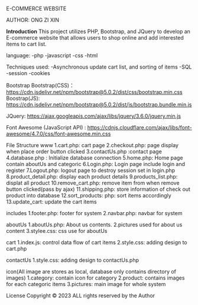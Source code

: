 E-COMMERCE WEBSITE

AUTHOR: ONG ZI XIN

**Introduction**
This project utilizes PHP, Bootstrap, and JQuery to develop an E-commerce website that allows users to shop online and add interested items to cart list.

language:
-php
-javascript
-css
-html

Techniques used:
-Asynchronous update cart list, and sorting of items
-SQL
-session
-cookies
 

Bootstrap 
Bootstrap(CSS)： https://cdn.jsdelivr.net/npm/bootstrap@5.0.2/dist/css/bootstrap.min.css
Boostrap(JS): https://cdn.jsdelivr.net/npm/bootstrap@5.0.2/dist/js/bootstrap.bundle.min.js

JQuery: https://ajax.googleapis.com/ajax/libs/jquery/3.6.0/jquery.min.js

Font Awesome (JavaScript API) : https://cdnjs.cloudflare.com/ajax/libs/font-awesome/4.7.0/css/font-awesome.min.css



File Structure
www
1.cart.php: cart page 
2.checkout.php: page display when place order button clicked
3.contactUs.php :contact page
4.database.php : Initialize database connection
5.home.php: Home page contain aboutUs and categoric
6.Login.php: Login page include login and register
7.Logout.php: logout page to destroy session set in login.php
8.product_detail.php: display each product details
9.products_list.php: displat all product 
10.remove_cart.php: remove item from when remove button clicked(pass by ajax)
11.shipping.php: store information of check out product into database
12.sort_products: php: sort items accordingly 
13.update_cart: update the cart items

includes
1.footer.php: footer for system
2.navbar.php: navbar for system

aboutUs
1.aboutUs.php: About us contents.
2.pictures used for about us content
3.stylee.css: css use for aboutUs


cart
1.index.js: control data flow of cart items
2.style.css: adding design to cart.php

contactUs
1.style.css: adding design to contactUs.php

icon(All image are stores as local, database only contains directory of images)
1.category: contain icon for category
2.product: contains images for each categoric items
3.pictures: main image for whole system


License
Copyright © 2023 ALL rights reserved by the Author
